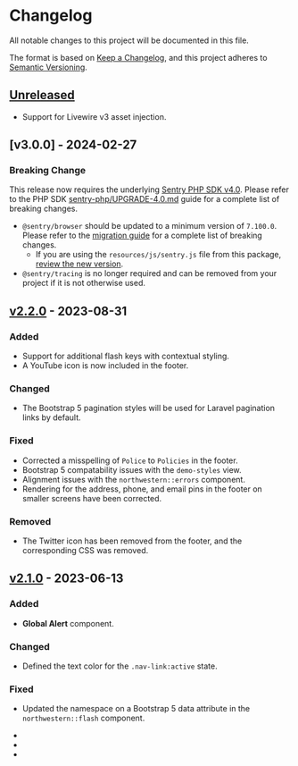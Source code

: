 # Changelog
All notable changes to this project will be documented in this file.

The format is based on [Keep a Changelog](https://keepachangelog.com/en/1.0.0/), and this project adheres to [Semantic Versioning](https://semver.org/).

## [Unreleased]
- Support for Livewire v3 asset injection.

## [v3.0.0] - 2024-02-27
### Breaking Change
This release now requires the underlying [Sentry PHP SDK v4.0](https://github.com/getsentry/sentry-php). Please refer to the PHP SDK [sentry-php/UPGRADE-4.0.md](https://github.com/getsentry/sentry-php/blob/master/UPGRADE-4.0.md) guide for a complete list of breaking changes.

- `@sentry/browser` should be updated to a minimum version of `7.100.0`. Please refer to the [migration guide](https://github.com/getsentry/sentry-javascript/blob/develop/MIGRATION.md) for a complete list of breaking changes.
  - If you are using the `resources/js/sentry.js` file from this package, [review the new version](https://github.com/NIT-Administrative-Systems/northwestern-laravel-ui/blob/033827623529e44239491e264c1c2f5b54c7075f/src/Presets/northwestern-stubs/js/sentry.js). 
- `@sentry/tracing` is no longer required and can be removed from your project if it is not otherwise used.

## [v2.2.0] - 2023-08-31

### Added
- Support for additional flash keys with contextual styling.
- A YouTube icon is now included in the footer.

### Changed
- The Bootstrap 5 pagination styles will be used for Laravel pagination links by default.

### Fixed
- Corrected a misspelling of `Police` to `Policies` in the footer.
- Bootstrap 5 compatability issues with the `demo-styles` view.
- Alignment issues with the `northwestern::errors` component.
- Rendering for the address, phone, and email pins in the footer on smaller screens have been corrected.

### Removed
- The Twitter icon has been removed from the footer, and the corresponding CSS was removed.

## [v2.1.0] - 2023-06-13

### Added
- **Global Alert** component.

### Changed
- Defined the text color for the `.nav-link:active` state.

### Fixed
- Updated the namespace on a Bootstrap 5 data attribute in the `northwestern::flash` component.

- [unreleased]: https://github.com/NIT-Administrative-Systems/northwestern-laravel-ui/compare/v2.2.0...HEAD
- [v2.2.0]: https://github.com/NIT-Administrative-Systems/northwestern-laravel-ui/compare/v2.1.0...v2.2.0
- [v2.1.0]: https://github.com/NIT-Administrative-Systems/northwestern-laravel-ui/compare/v2.0.3...v2.1.0